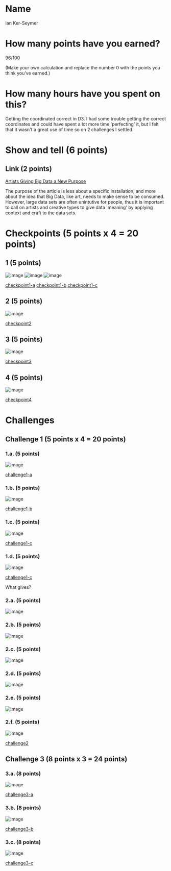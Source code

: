 # Name

Ian Ker-Seymer

# How many points have you earned?

96/100

(Make your own calculation and replace the number 0 with the points you think you've earned.)

# How many hours have you spent on this?

Getting the coordinated correct in D3. I had some trouble getting the correct coordinates
and could have spent a lot more time 'perfecting' it, but I felt that it wasn't a great
use of time so on 2 challenges I settled.

# Show and tell (6 points)

## Link (2 points)

[Artists Giving Big Data a New Purpose](http://www.dw.de/artists-give-big-data-a-new-purpose/a-17243460)

The purpose of the article is less about a specific installation, and more about
the idea that Big Data, like art, needs to make sense to be consumed. However,
large data sets are often unintutive for people, thus it is important to call on
artists and creative types to give data 'meaning' by applying context and craft
to the data sets.

# Checkpoints (5 points x 4 = 20 points)

## 1 (5 points)

![image](https://www.dropbox.com/s/ltapm9yff6k2jx0/Screenshot%202014-10-22%2015.38.56.png?dl=1)
![image](https://www.dropbox.com/s/kwqvsmctq2puyw6/Screenshot%202014-10-22%2015.39.14.png?dl=1)
![image](https://www.dropbox.com/s/bj43tbv20uwqbli/Screenshot%202014-10-22%2015.39.39.png?dl=1)

[checkpoint1-a](checkpoint1-a.html)
[checkpoint1-b](checkpoint1-b.html)
[checkpoint1-c](checkpoint1-c.html)

## 2 (5 points)

![image](https://www.dropbox.com/s/gfahoyir09wen56/Screenshot%202014-10-19%2020.50.56.png?dl=1)

[checkpoint2](checkpoint2.html)

## 3 (5 points)

![image](https://www.dropbox.com/s/v6g8o8exobjdxkg/Screenshot%202014-10-19%2021.00.22.png?dl=1)

[checkpoint3](checkpoint3.html)

## 4 (5 points)

![image](https://www.dropbox.com/s/85puqtms1zxwoec/Screenshot%202014-10-19%2021.15.28.png?dl=1)

[checkpoint4](checkpoint4.html)

# Challenges

## Challenge 1 (5 points x 4 = 20 points)

### 1.a. (5 points)

![image](https://www.dropbox.com/s/q5pn6yled765aiv/Screenshot%202014-10-19%2022.08.20.png?dl=1)

[challenge1-a](challenge1-a.html)

### 1.b. (5 points)

![image](https://www.dropbox.com/s/4yrlcuvs0jg0ayx/Screenshot%202014-10-19%2023.09.23.png?dl=1)

[challenge1-b](challenge1-b.html)

### 1.c. (5 points)

![image](https://www.dropbox.com/s/w160jazejtiurge/Screenshot%202014-10-19%2023.12.52.png?dl=1)

[challenge1-c](challenge1-c.html)

### 1.d. (5 points)

![image](https://www.dropbox.com/s/osd6bs0tzpoyhug/Screenshot%202014-10-22%2015.31.42.png?dl=1)

[challenge1-c](challenge1-c.html)

What gives?

### 2.a. (5 points)

![image](https://www.dropbox.com/s/3nqvaj80eajczj1/Screenshot%202014-10-19%2023.46.49.png?dl=1)

### 2.b. (5 points)

![image](https://www.dropbox.com/s/zwpc7lo1vpf9oc3/Screenshot%202014-10-19%2023.58.39.png?dl=1)

### 2.c. (5 points)

![image](https://www.dropbox.com/s/cee1g0rcpeo9tw1/Screenshot%202014-10-20%2000.14.08.png?dl=1)

### 2.d. (5 points)

![image](https://www.dropbox.com/s/bi8xz3gj9a2v7iz/Screenshot%202014-10-20%2000.21.53.png?dl=1)

### 2.e. (5 points)

![image](https://www.dropbox.com/s/98n5dmyc1bm920v/Screenshot%202014-10-20%2000.30.27.png?dl=1)

### 2.f. (5 points)

![image](https://www.dropbox.com/s/8wr9ogwfnbq85ct/Screenshot%202014-10-20%2000.33.21.png?dl=1)

[challenge2](checkpoint2.html)

## Challenge 3 (8 points x 3 = 24 points)

### 3.a. (8 points)

![image](https://www.dropbox.com/s/pandvri86eamqfq/Screenshot%202014-10-20%2021.25.47.png?dl=1)

[challenge3-a](challenge3-a.html)

### 3.b. (8 points)

![image](https://www.dropbox.com/s/cb99egdsxtozr1g/Screenshot%202014-10-20%2001.22.48.png?dl=1)

[challenge3-b](challenge3-b.html)

### 3.c. (8 points)

![image](https://www.dropbox.com/s/o4tx3eznc64nma2/Screenshot%202014-10-20%2022.15.38.png?dl=1)

[challenge3-c](challenge3-c.html)
